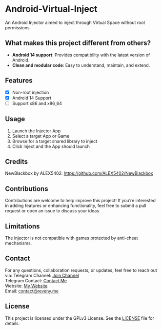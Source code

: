 # Android-Virtual-Inject
An Android Injector aimed to inject through Virtual Space without root permissions

## What makes this project different from others?
- **Android 14 support**: Provides compatibility with the latest version of Android.
- **Clean and modular code**: Easy to understand, maintain, and extend.

## Features
- [x] Non-root injection
- [x] Android 14 Support
- [ ] Support x86 and x86_64 

## Usage
1. Launch the Injector App
2. Select a target App or Game
3. Browse for a target shared library to inject
4. Click Inject and the App should launch

## Credits
NewBlackbox by ALEX5402: https://github.com/ALEX5402/NewBlackbox <br />

## Contributions
Contributions are welcome to help improve this project! If you’re interested in adding features or enhancing functionality, feel free to submit a pull request or open an issue to discuss your ideas.

## Limitations
The injector is not compatible with games protected by anti-cheat mechanisms.

## Contact
For any questions, collaboration requests, or updates, feel free to reach out via:
Telegram Channel: [Join Channel](https://t.me/reveny1) <br>
Telegram Contact: [Contact Me](https://t.me/revenyy) <br>
Website: [My Website](https://reveny.me) <br>
Email: [contact@reveny.me](mailto:contact@reveny.me) <br>

## License
This project is licensed under the GPLv3 License. See the [LICENSE](LICENSE) file for details.

